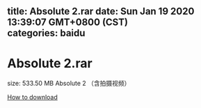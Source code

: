 
title: Absolute 2.rar
date: Sun Jan 19 2020 13:39:07 GMT+0800 (CST)    
categories: baidu
---

# Absolute 2.rar
size: 533.50 MB
 Absolute 2 （含拍摄视频）
 

[How to download](https://bpcam.bemobtrk.com/go/2ceec3aa-1ca2-46d6-b9ff-aaa5c184517c?jno=3310)